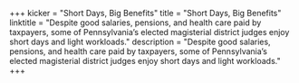 +++
kicker = "Short Days, Big Benefits"
title = "Short Days, Big Benefits"
linktitle = "Despite good salaries, pensions, and health care paid by taxpayers, some of Pennsylvania’s elected magisterial district judges enjoy short days and light workloads."
description = "Despite good salaries, pensions, and health care paid by taxpayers, some of Pennsylvania’s elected magisterial district judges enjoy short days and light workloads."
+++
